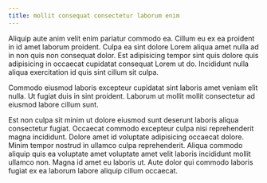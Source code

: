 ```yaml
---
title: mollit consequat consectetur laborum enim
---
```


Aliquip aute anim velit enim pariatur commodo ea. Cillum eu ex ea proident in id amet laborum proident. Culpa ea sint dolore Lorem aliqua amet nulla ad in non quis non consequat dolor. Est adipisicing tempor sint quis dolore quis adipisicing in occaecat cupidatat consequat Lorem ut do. Incididunt nulla aliqua exercitation id quis sint cillum sit culpa.

Commodo eiusmod laboris excepteur cupidatat sint laboris amet veniam elit nulla. Ut fugiat duis in sint proident. Laborum ut mollit mollit consectetur ad eiusmod labore cillum sunt.

Est non culpa sit minim ut dolore eiusmod sunt deserunt laboris aliqua consectetur fugiat. Occaecat commodo excepteur culpa nisi reprehenderit magna incididunt. Dolore amet id voluptate adipisicing occaecat dolore. Minim tempor nostrud in ullamco culpa reprehenderit. Aliqua commodo aliquip quis ea voluptate amet voluptate amet velit laboris incididunt mollit ullamco non. Magna id amet eu laboris ut. Aute dolor qui commodo laboris fugiat ex ea laborum labore aliquip cillum occaecat.